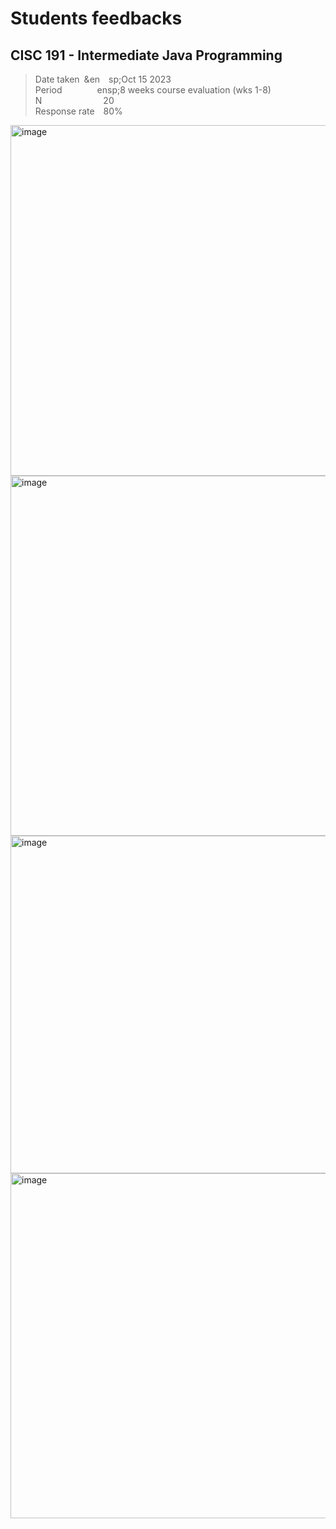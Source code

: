 # Students feedbacks
## CISC 191 - Intermediate Java Programming

> Date taken&ensp;&en&ensp;&ensp;sp;Oct 15 2023  
> Period&ensp;&ensp;&ensp;&ensp;&ensp;&ensp;&ensp;&ensp;ensp;8 weeks course evaluation (wks 1-8)  
> N&ensp;&ensp;&ensp;&ensp;&ensp;&ensp;&ensp;&ensp;&ensp;&ensp;&ensp;&ensp;&ensp;&ensp;20  
> Response rate&ensp;&ensp;80%


<img width="561" alt="image" src="https://github.com/d-khan/prf/assets/11669149/8422c8e2-3b26-4317-b56d-e531b7bf35ac">
<img width="576" alt="image" src="https://github.com/d-khan/prf/assets/11669149/7cc93ac3-c4cf-442a-b502-c8c7fd5866e9">
<img width="540" alt="image" src="https://github.com/d-khan/prf/assets/11669149/75678efc-ab41-4977-b9f3-8221cc55668b">
<img width="552" alt="image" src="https://github.com/d-khan/prf/assets/11669149/1151e94c-1e44-4f18-a162-9c5343b2f28e">







